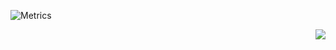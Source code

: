 ![Metrics](https://metrics.lecoq.io/BarryYangi?template=classic&isocalendar=1&languages=1&tweets=1&rss=1&base=header%2C%20activity%2C%20community%2C%20repositories%2C%20metadata&base.indepth=false&base.hireable=false&base.skip=false&isocalendar=false&isocalendar.duration=half-year&languages=false&languages.limit=8&languages.threshold=0%25&languages.other=false&languages.colors=github&languages.sections=most-used&languages.indepth=false&languages.analysis.timeout=15&languages.analysis.timeout.repositories=7.5&languages.categories=markup%2C%20programming&languages.recent.categories=markup%2C%20programming&languages.recent.load=300&languages.recent.days=14&tweets=false&tweets.user=BarryYangi&tweets.attachments=false&tweets.limit=4&rss=false&rss.source=https%3A%2F%2Fwww.barryi.me%2Fatom.xml&rss.limit=4&config.timezone=Asia%2FShanghai)

<div><img align="right" src="https://netease-recent-profile.vercel.app/?id=104990211&show_percent=1&size=60&title=最近循环"/></div>